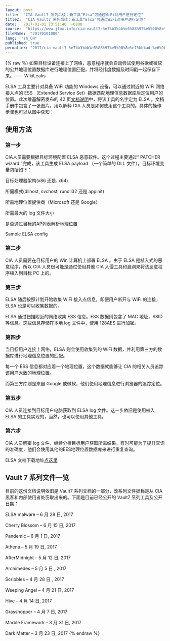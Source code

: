 ```yaml
---
layout: post
title:  "CIA Vault7 系列后续：新工具“Elsa”可通过WiFi对用户进行定位"
title2:  "CIA Vault7 系列后续：新工具“Elsa”可通过WiFi对用户进行定位"
date:   2017-01-01 23:51:40  +0800
source:  "https://www.jfox.info/cia-vault7-%e7%b3%bb%e5%88%97%e5%90%8e%e7%bb%ad-%e6%96%b0%e5%b7%a5%e5%85%b7-elsa-%e5%8f%af%e9%80%9a%e8%bf%87wifi%e5%af%b9%e7%94%a8%e6%88%b7%e8%bf%9b%e8%a1%8c%e5%ae%9a%e4%bd%8d.html"
fileName:  "20170101000"
lang:  "zh_CN"
published: true
permalink: "2017/cia-vault7-%e7%b3%bb%e5%88%97%e5%90%8e%e7%bb%ad-%e6%96%b0%e5%b7%a5%e5%85%b7-elsa-%e5%8f%af%e9%80%9a%e8%bf%87wifi%e5%af%b9%e7%94%a8%e6%88%b7%e8%bf%9b%e8%a1%8c%e5%ae%9a%e4%bd%8d.html"
---
```

{% raw %}
如果目标设备连接上了网络，恶意程序就会自动尝试使用谷歌或微软的公共地理位置数据库进行地理位置匹配，并将经纬度数据及时间戳一起保存下来。—— WikiLeaks

ELSA 工具主要针对具备 WiFi 功能的 Windows 设备，可以通过附近的 WiFi 网络接入点的 ESS （Extended Service Set）数据匹配地理信息数据库后定位用户的位置。此次维基解密发布的 42 页[文档说明](https://www.jfox.info/go.php?url=https://wikileaks.org/vault7/document/Elsa_User_Manual/Elsa_User_Manual.pdf)中，将该工具的名字定为 ELSA 。文档手册中包含了一张图片，用以解释 CIA 人员是如何使用这个工具的。具体的操作步骤也可以从图中获知：

## 使用方法

### 第一步

CIA人员需要根据目标环境配置 ELSA 恶意软件。这个过程主要通过“ PATCHER wizard ”完成，该工具生成 ELSA payload （一个简单的 DLL 文件）。目标环境变量包括如下：

目标处理器架构(x86 还是. x64)

所需模式(dllhost, svchost, rundll32 还是 appinit)

所需地理位置提供商（Microsoft 还是 Google）

所需最大的 log 文件大小

是否通过目标的AP列表解析地理位置

Sample ELSA config

### 第二步

CIA 人员需要在目标用户的 Win 计算机上部署 ELSA 。由于 ELSA 是植入式的恶意程序，所以 CIA 人员很可能是通过使用其他 CIA 入侵工具和漏洞来将该恶意程序植入到目标 PC 上的。

### 第三步

ELSA 随后按照计划开始收集 WiFi 接入点信息，即便用户断开与 WiFi 的连接，ELSA 也是可以收集数据的。

ELSA 通过扫描附近的网络收集 ESS 信息。ESS 数据则包含了 MAC 地址，SSID 等信息。这些信息存储在本地 log 文件中，使用 128AES 进行加密。

### 第四步

当目标用户连接上网络，ELSA 则会使用收集到的 WiFi 数据，并利用第三方的数据库进行地理信息位置的匹配。

每一个 ESS 信息都对应着一个地理位置，这个数据就能够让 CIA 的相关人员追踪该用户大致的地理位置。

而第三方库则是来自 Google 或微软，他们使用地理信息进行浏览器的追踪定位。

### 第五步

CIA 人员连接到目标用户电脑获取到 ELSA log 文件。这一步依旧是使用植入 ELSA 的工具实现的，当然，也可以使用其他工具。

### 第六步

CIA 人员解密 log 文件，继续分析目标用户获取所需结果。有时可能为了提升查询的准确度，他们会使用其他的EES地理位置数据库来进行重复查询。

ELSA 文档下载地址[点这里](https://www.jfox.info/go.php?url=https://wikileaks.org/vault7/document/Elsa_User_Manual/Elsa_User_Manual.pdf)

## Vault 7 系列文件一览

目前的这份文档说明依旧是 Vault7 系列文档的一部分，改系列文件据称是从 CIA 黑客和内部使用者处窃取出来的。下面是目前已经公开的 Vault7 系列工具及公开日期：

ELSA malware – 6 月 28 日, 2017

Cherry Blossom – 6 月 15 日, 2017

Pandemic – 6 月 1 日, 2017

Athena – 5 月 19 日, 2017

AfterMidnight – 5 月 12 日, 2017

Archimedes – 5 月 5 日 , 2017

Scribbles – 4 月 28 日 , 2017

Weeping Angel – 4 月 21 日, 2017

Hive – 4 月 14 日, 2017

Grasshopper – 4 月 7 日, 2017

Marble Framework – 3 月 31 日, 2017

Dark Matter – 3 月 23 日, 2017
{% endraw %}
